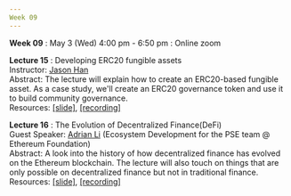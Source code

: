 ```yaml
---
Week 09
---
```


<b>Week 09</b>
: May 3 (Wed) 4:00 pm - 6:50 pm
  : Online zoom

<b>Lecture 15</b>
: Developing ERC20 fungible assets<br>
  Instructor: <a href="/kaist2023/staff/#Jaesun Han (Jason)">Jason Han</a><br>
  Abstract: The lecture will explain how to create an ERC20-based fungible asset. As a case study, we'll create an ERC20 governance token and use it to build community governance.<br>
  Resources: <a href="/kaist2023/assets/files/Web3@KAIST-Lecture15.pdf" target="_blank">[slide]</a>, <a href="https://youtu.be/I22dzhlH6b0" target="_blank">[recording]</a><br>
  
<b>Lecture 16</b>
: The Evolution of Decentralized Finance(DeFi)<br>
  Guest Speaker: <a href="/kaist2023/speaker/#Adrian Li">Adrian Li</a> (Ecosystem Development for the PSE team @ Ethereum Foundation)<br>
  Abstract: A look into the history of how decentralized finance has evolved on the Ethereum blockchain. The lecture will also touch on things that are only possible on decentralized finance but not in traditional finance.<br>
  Resources: <a href="/kaist2023/assets/files/Web3@KAIST-Lecture16.pdf" target="_blank">[slide]</a>, <a href="https://youtu.be/oJf1QR9QJBM" target="_blank">[recording]</a><br>
